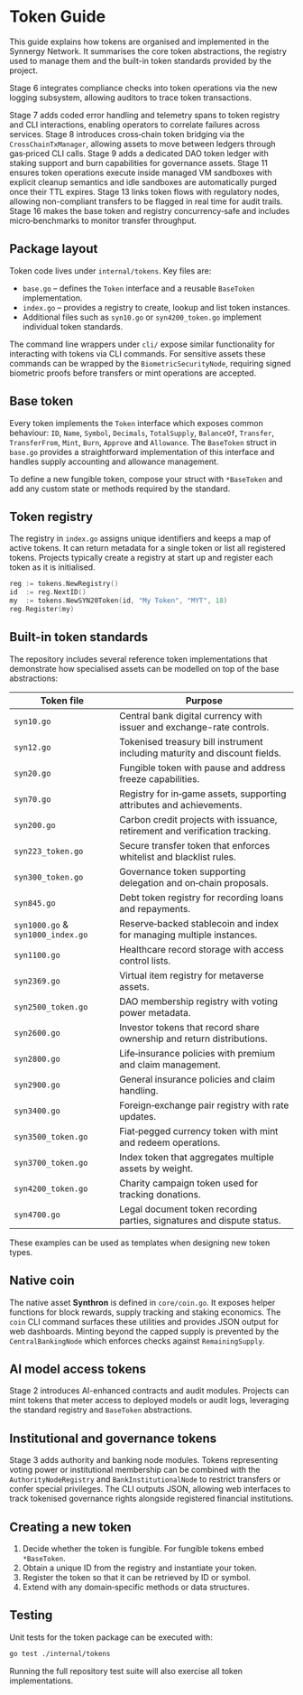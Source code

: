 # Token Guide

This guide explains how tokens are organised and implemented in the Synnergy Network.
It summarises the core token abstractions, the registry used to manage them and the
built-in token standards provided by the project.

Stage 6 integrates compliance checks into token operations via the new logging subsystem, allowing auditors to trace token transactions.

Stage 7 adds coded error handling and telemetry spans to token registry and CLI interactions, enabling operators to correlate failures across services.
Stage 8 introduces cross‑chain token bridging via the `CrossChainTxManager`, allowing assets to move between ledgers through gas‑priced CLI calls.
Stage 9 adds a dedicated DAO token ledger with staking support and burn capabilities for governance assets.
Stage 11 ensures token operations execute inside managed VM sandboxes with explicit cleanup semantics and idle sandboxes are automatically purged once their TTL expires.
Stage 13 links token flows with regulatory nodes, allowing non-compliant transfers to be flagged in real time for audit trails.
Stage 16 makes the base token and registry concurrency‑safe and includes micro‑benchmarks to monitor transfer throughput.

## Package layout

Token code lives under `internal/tokens`.  Key files are:

- `base.go` – defines the `Token` interface and a reusable `BaseToken` implementation.
- `index.go` – provides a registry to create, lookup and list token instances.
- Additional files such as `syn10.go` or `syn4200_token.go` implement individual
  token standards.

The command line wrappers under `cli/` expose similar functionality for interacting
with tokens via CLI commands. For sensitive assets these commands can be wrapped
by the `BiometricSecurityNode`, requiring signed biometric proofs before
transfers or mint operations are accepted.

## Base token

Every token implements the `Token` interface which exposes common behaviour:
`ID`, `Name`, `Symbol`, `Decimals`, `TotalSupply`, `BalanceOf`, `Transfer`,
`TransferFrom`, `Mint`, `Burn`, `Approve` and `Allowance`.
The `BaseToken` struct in `base.go` provides a straightforward implementation of
this interface and handles supply accounting and allowance management.

To define a new fungible token, compose your struct with `*BaseToken` and add any
custom state or methods required by the standard.

## Token registry

The registry in `index.go` assigns unique identifiers and keeps a map of active
tokens.  It can return metadata for a single token or list all registered tokens.
Projects typically create a registry at start up and register each token as it is
initialised.

```go
reg := tokens.NewRegistry()
id  := reg.NextID()
my  := tokens.NewSYN20Token(id, "My Token", "MYT", 18)
reg.Register(my)
```

## Built-in token standards

The repository includes several reference token implementations that demonstrate
how specialised assets can be modelled on top of the base abstractions:

| Token file | Purpose |
|------------|---------|
| `syn10.go` | Central bank digital currency with issuer and exchange-rate controls. |
| `syn12.go` | Tokenised treasury bill instrument including maturity and discount fields. |
| `syn20.go` | Fungible token with pause and address freeze capabilities. |
| `syn70.go` | Registry for in‑game assets, supporting attributes and achievements. |
| `syn200.go` | Carbon credit projects with issuance, retirement and verification tracking. |
| `syn223_token.go` | Secure transfer token that enforces whitelist and blacklist rules. |
| `syn300_token.go` | Governance token supporting delegation and on‑chain proposals. |
| `syn845.go` | Debt token registry for recording loans and repayments. |
| `syn1000.go` & `syn1000_index.go` | Reserve‑backed stablecoin and index for managing multiple instances. |
| `syn1100.go` | Healthcare record storage with access control lists. |
| `syn2369.go` | Virtual item registry for metaverse assets. |
| `syn2500_token.go` | DAO membership registry with voting power metadata. |
| `syn2600.go` | Investor tokens that record share ownership and return distributions. |
| `syn2800.go` | Life‑insurance policies with premium and claim management. |
| `syn2900.go` | General insurance policies and claim handling. |
| `syn3400.go` | Foreign‑exchange pair registry with rate updates. |
| `syn3500_token.go` | Fiat‑pegged currency token with mint and redeem operations. |
| `syn3700_token.go` | Index token that aggregates multiple assets by weight. |
| `syn4200_token.go` | Charity campaign token used for tracking donations. |
| `syn4700.go` | Legal document token recording parties, signatures and dispute status. |

These examples can be used as templates when designing new token types.

## Native coin

The native asset **Synthron** is defined in `core/coin.go`. It exposes helper
functions for block rewards, supply tracking and staking economics. The `coin`
CLI command surfaces these utilities and provides JSON output for web
dashboards. Minting beyond the capped supply is prevented by the
`CentralBankingNode` which enforces checks against `RemainingSupply`.

## AI model access tokens

Stage 2 introduces AI-enhanced contracts and audit modules. Projects can mint
tokens that meter access to deployed models or audit logs, leveraging the
standard registry and `BaseToken` abstractions.

## Institutional and governance tokens

Stage 3 adds authority and banking node modules. Tokens representing voting
power or institutional membership can be combined with the `AuthorityNodeRegistry`
and `BankInstitutionalNode` to restrict transfers or confer special privileges.
The CLI outputs JSON, allowing web interfaces to track tokenised governance
rights alongside registered financial institutions.

## Creating a new token

1. Decide whether the token is fungible.  For fungible tokens embed `*BaseToken`.
2. Obtain a unique ID from the registry and instantiate your token.
3. Register the token so that it can be retrieved by ID or symbol.
4. Extend with any domain‑specific methods or data structures.

## Testing

Unit tests for the token package can be executed with:

```bash
go test ./internal/tokens
```

Running the full repository test suite will also exercise all token
implementations.
